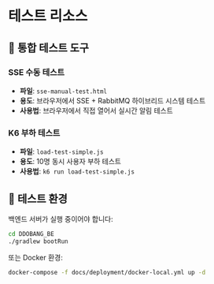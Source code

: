 # 테스트 리소스

## 🧪 통합 테스트 도구

### SSE 수동 테스트
- **파일**: `sse-manual-test.html`
- **용도**: 브라우저에서 SSE + RabbitMQ 하이브리드 시스템 테스트
- **사용법**: 브라우저에서 직접 열어서 실시간 알림 테스트

### K6 부하 테스트
- **파일**: `load-test-simple.js`
- **용도**: 10명 동시 사용자 부하 테스트
- **사용법**: `k6 run load-test-simple.js`

## 🔧 테스트 환경

백엔드 서버가 실행 중이어야 합니다:
```bash
cd DDOBANG_BE
./gradlew bootRun
```

또는 Docker 환경:
```bash
docker-compose -f docs/deployment/docker-local.yml up -d
```